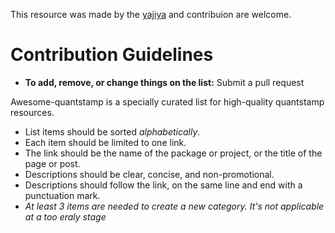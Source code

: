 This resource was made by the [yajiya](https://github.com/yajiya) and contribuion are welcome.


# Contribution Guidelines

- **To add, remove, or change things on the list:** Submit a pull request

Awesome-quantstamp is a specially curated list for high-quality quantstamp resources.

- List items should be sorted *alphabetically*.
- Each item should be limited to one link.
- The link should be the name of the package or project, or the title of the page or post.
- Descriptions should be clear, concise, and non-promotional.
- Descriptions should follow the link, on the same line and end with a punctuation mark.
- *At least 3 items are needed to create a new category. It's not applicable at a too eraly stage* 

